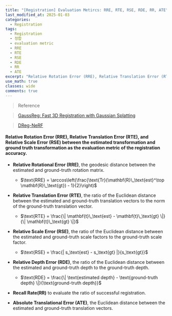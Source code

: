 ```yaml
---
title: "[Registration] Evaluation Metircs: RRE, RTE, RSE, RDE, RR, ATE"
last_modified_at: 2025-01-03
categories:
  - Registration
tags:
  - Registration
  - 정합
  - evaluation metric
  - RRE
  - RTE
  - RSE
  - RDE
  - RR
  - ATE
excerpt: "Relative Rotation Error (RRE), Relative Translation Error (RTE), Relative Scale Error (RSE), Relative Depth Error (RDE), Absolute Translational Error (ATE)"
use_math: true
classes: wide
comments: true
---
```


> Reference

> [GaussReg: Fast 3D Registration with Gaussian Splatting]()

> [DReg-NeRF]()

#### Relative Rotation Error (RRE), Relative Translation Error (RTE), and Relative Scale Error (RSE) between the estimated transformation and ground truth transformation as the evaluation metric of the registration accuracy.

- **Relative Rotational Error (RRE)**, the geodesic distance between the estimated and ground-truth rotation matrix.
  - $\text{RRE} = \arccos\left(\frac{\text{Tr}(\mathbf{R}\_\text{est}^\top \mathbf{R}\_\text{gt}) - 1}{2}\right)$
    
- **Relative Translation Error (RTE)**, the ratio of the Euclidean distance between the estimated and ground-truth translation vectors to the norm of the ground-truth translation vector.
  - $\text{RTE} = \frac{\| \mathbf{t}\_\text{est} - \mathbf{t}\_\text{gt} \|}{\| \mathbf{t}\_\text{gt} \|}$
    
- **Relative Scale Error (RSE)**, the ratio of the Euclidean distance between the estimated and ground-truth scale factors to the ground-truth scale factor.
  - $\text{RSE} = \frac{| s_\text{est} - s_\text{gt} |}{s_\text{gt}}$
    
- **Relative Depth Error (RDE)**, the ratio of the Euclidean distance between the estimated and ground-truth depth to the ground-truth depth.
  - $\text{RDE} = \frac{\| \text{estimated depth} - \text{ground-truth depth} \|}{\text{ground-truth depth}}$

- **Recall Rate(RR)** to evaluate the ratio of successful registration.

- **Absolute Translational Error (ATE)**, the Euclidean distance between the estimated and ground-truth translation vectors.



